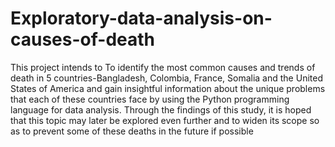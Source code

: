 # Exploratory-data-analysis-on-causes-of-death
This project intends to To identify the most common causes and trends of death in 5 countries-Bangladesh, Colombia, France, 
Somalia and the United States of America and gain insightful information about the unique problems that 
each of these countries face by using the Python programming language for data analysis.
Through the findings of this study, it is hoped that this topic may later be explored even further and to widen 
its scope so as to prevent some of these deaths in the future if possible
